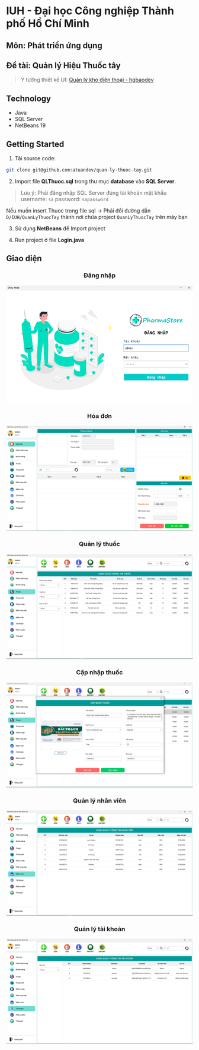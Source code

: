 # IUH - Đại học Công nghiệp Thành phố Hồ Chí Minh

## Môn: Phát triển ứng dụng
## Đề tài: **Quản lý Hiệu Thuốc tây**

>Ý tưởng thiết kế UI: [Quản lý kho điện thoại - hgbaodev](https://github.com/hgbaodev/QuanLyKhoDienThoai)
>
## Technology
- Java
- SQL Server
- NetBeans 19

## Getting Started
1. Tải source code:
```sh
git clone git@github.com:atuandev/quan-ly-thuoc-tay.git
```
2. Import file **QLThuoc.sql** trong thư mục **database** vào **SQL Server**.
>Lưu ý: Phải đăng nhập SQL Server đúng tài khoản mật khẩu
>username: `sa`
>password: `sapassword`

Nếu muốn insert Thuoc trong file sql -> Phải đổi đường dẫn `D/IUH/QuanLyThuocTay` thành nơi chứa project `QuanLyThuocTay` trên máy bạn

3. Sử dụng **NetBeans** để Import project

4. Run project ở file **Login.java**

## Giao diện 

<h3 align="center">Đăng nhập</h3>
<img src="./image/login.png" />

<h3 align="center">Hóa đơn</h3>
<img src="./image/hoa-don.png" />

<h3 align="center">Quản lý thuốc</h3>
<img src="./image/thuoc.png" />

<h3 align="center">Cập nhập thuốc</h3>
<img src="./image/update-thuoc.png" />

<h3 align="center">Quản lý nhân viên</h3>
<img src="./image/nhan-vien.png" />

<h3 align="center">Quản lý tài khoản</h3>
<img src="./image/tai-khoan.png" />
